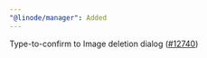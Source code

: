 ```yaml
---
"@linode/manager": Added
---
```


Type-to-confirm to Image deletion dialog ([#12740](https://github.com/linode/manager/pull/12740))
